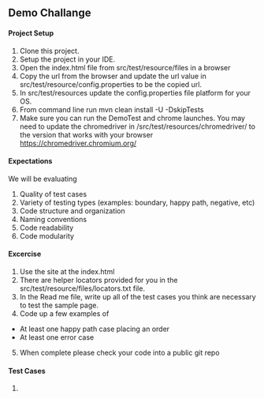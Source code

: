 ## Demo Challange


#### Project Setup
1. Clone this project.
2. Setup the project in your IDE.
3. Open the index.html file from src/test/resource/files in a browser
4. Copy the url from the browser and update the url value in src/test/resource/config.properties to be the copied url.
5. In src/test/resources update the config.properties file platform for your OS.
6. From command line run mvn clean install -U -DskipTests
7. Make sure you can run the DemoTest and chrome launches.  You may need to update the chromedriver in /src/test/resources/chromedriver/ to the version that works with your browser
   https://chromedriver.chromium.org/

#### Expectations
We will be evaluating
1. Quality of test cases
2. Variety  of testing types (examples: boundary, happy path, negative, etc)
3. Code structure and organization
4. Naming conventions
5. Code readability
6. Code modularity

#### Excercise
1. Use the site at the index.html
2. There are helper locators provided for you in the src/test/resource/files/locators.txt file.
3. In the Read me file, write up all of the test cases you think are necessary to test the sample page.
4. Code up a few examples of 
  - At least one happy path case placing an order
  - At least one error case
5. When complete please check your code into a public git repo

#### Test Cases

 1.  

